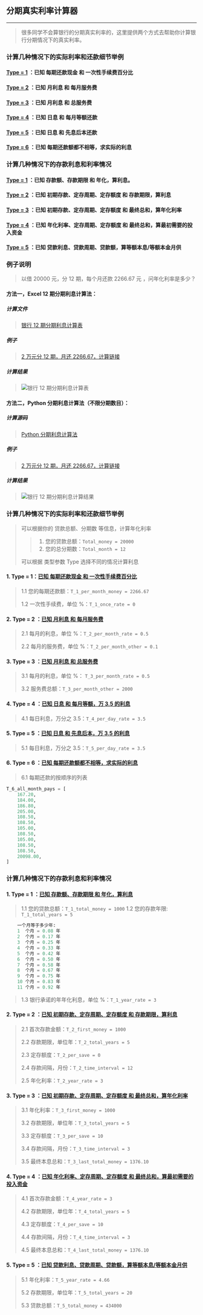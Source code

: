 ## 分期真实利率计算器
----

> 很多同学不会算银行的分期真实利率的，这里提供两个方式去帮助你计算银行分期情况下的真实利率。


### 计算几种情况下的实际利率和还款细节举例

#### [Type = 1](https://github.com/geekpanshi/rate_calc#1-type--1%E5%B7%B2%E7%9F%A5-%E6%AF%8F%E6%9C%9F%E8%BF%98%E6%AC%BE%E7%8E%B0%E9%87%91-%E5%92%8C-%E4%B8%80%E6%AC%A1%E6%80%A7%E6%89%8B%E7%BB%AD%E8%B4%B9%E7%99%BE%E5%88%86%E6%AF%94) ：已知 每期还款现金 和 一次性手续费百分比
#### [Type = 2](https://github.com/geekpanshi/rate_calc#2-type--2-%E5%B7%B2%E7%9F%A5-%E6%9C%88%E5%88%A9%E6%81%AF-%E5%92%8C-%E6%AF%8F%E6%9C%88%E6%9C%8D%E5%8A%A1%E8%B4%B9) ：已知 月利息       和 每月服务费
#### [Type = 3](https://github.com/geekpanshi/rate_calc#3-type--3-%E5%B7%B2%E7%9F%A5-%E6%9C%88%E5%88%A9%E6%81%AF-%E5%92%8C-%E6%80%BB%E6%9C%8D%E5%8A%A1%E8%B4%B9) ：已知 月利息       和 总服务费
#### [Type = 4](https://github.com/geekpanshi/rate_calc#4-type--4-%E5%B7%B2%E7%9F%A5-%E6%97%A5%E6%81%AF-%E5%92%8C-%E6%AF%8F%E6%9C%88%E7%AD%89%E9%A2%9D%E4%B8%87-35-%E7%9A%84%E5%88%A9%E6%81%AF) ：已知 日息         和 每月等额还款
#### [Type = 5](https://github.com/geekpanshi/rate_calc#5-type--5-%E5%B7%B2%E7%9F%A5-%E6%97%A5%E6%81%AF-%E5%92%8C-%E5%85%88%E6%81%AF%E5%90%8E%E6%9C%AC%E4%B8%87-35-%E7%9A%84%E5%88%A9%E6%81%AF) ：已知 日息         和 先息后本还款
#### [Type = 6](https://github.com/geekpanshi/rate_calc#6-type--6-%E5%B7%B2%E7%9F%A5-%E6%AF%8F%E6%9C%9F%E8%BF%98%E6%AC%BE%E9%A2%9D%E9%83%BD%E4%B8%8D%E7%9B%B8%E7%AD%89%E6%B1%82%E5%AE%9E%E9%99%85%E7%9A%84%E5%88%A9%E6%81%AF) ：已知 每期还款额都不相等，求实际的利息


### 计算几种情况下的存款利息和利率情况

#### [Type = 1](https://github.com/geekpanshi/rate_calc#1-type--1-%E5%B7%B2%E7%9F%A5-%E5%AD%98%E6%AC%BE%E9%A2%9D%E5%AD%98%E6%AC%BE%E6%9C%9F%E9%99%90-%E5%92%8C-%E5%B9%B4%E5%8C%96%E7%AE%97%E5%88%A9%E6%81%AF) ：已知 存款额、存款期限 和 年化，算利息。
#### [Type = 2](https://github.com/geekpanshi/rate_calc#2-type--2-%E5%B7%B2%E7%9F%A5-%E5%88%9D%E6%9C%9F%E5%AD%98%E6%AC%BE%E5%AE%9A%E5%AD%98%E5%91%A8%E6%9C%9F%E5%AE%9A%E5%AD%98%E9%A2%9D%E5%BA%A6-%E5%92%8C-%E5%AD%98%E6%AC%BE%E6%9C%9F%E9%99%90%E7%AE%97%E5%88%A9%E6%81%AF) ：已知 初期存款、定存周期、定存额度 和 存款期限，算利息
#### [Type = 3](https://github.com/geekpanshi/rate_calc#3-type--3-%E5%B7%B2%E7%9F%A5-%E5%88%9D%E6%9C%9F%E5%AD%98%E6%AC%BE%E5%AE%9A%E5%AD%98%E5%91%A8%E6%9C%9F%E5%AE%9A%E5%AD%98%E9%A2%9D%E5%BA%A6-%E5%92%8C-%E6%9C%80%E7%BB%88%E6%80%BB%E5%92%8C%E7%AE%97%E5%B9%B4%E5%8C%96%E5%88%A9%E7%8E%87) ：已知 初期存款、定存周期、定存额度 和 最终总和，算年化利率
#### [Type = 4](https://github.com/geekpanshi/rate_calc#4-type--4-%E5%B7%B2%E7%9F%A5-%E5%B9%B4%E5%8C%96%E5%88%A9%E7%8E%87%E5%AE%9A%E5%AD%98%E5%91%A8%E6%9C%9F%E5%AE%9A%E5%AD%98%E9%A2%9D%E5%BA%A6-%E5%92%8C-%E6%9C%80%E7%BB%88%E6%80%BB%E5%92%8C%E7%AE%97%E6%9C%80%E5%88%9D%E9%9C%80%E8%A6%81%E7%9A%84%E6%8A%95%E5%85%A5%E8%B5%84%E9%87%91) ：已知 年化利率、定存周期、定存额度 和 最终总和，算最初需要的投入资金
#### [Type = 5](https://github.com/geekpanshi/rate_calc#5-type--5-%E5%B7%B2%E7%9F%A5-%E8%B4%B7%E6%AC%BE%E5%88%A9%E6%81%AF%E8%B4%B7%E6%AC%BE%E5%91%A8%E6%9C%9F%E8%B4%B7%E6%AC%BE%E9%A2%9D%E7%AE%97%E7%AD%89%E9%A2%9D%E6%9C%AC%E6%81%AF%E7%AD%89%E9%A2%9D%E6%9C%AC%E9%87%91%E6%9C%88%E4%BE%9B) ：已知 贷款利息、贷款周期、贷款额，算等额本息/等额本金月供

### 例子说明
> 以借 20000 元，分 12 期，每个月还款 2266.67 元 ，问年化利率是多少？

#### 方法一，Excel 12 期分期利息计算法：

##### 计算文件
>
> [银行 12 期分期利息计算表](/银行-12-期分期利息计算表.xlsx)

##### 例子
>
> [2 万元分 12 期，月还 2266.67，计算链接](/银行-12-期分期利息计算表.xlsx)

##### 计算结果
>
> ![银行 12 期分期利息计算表](/pics/rate_calc_1.png)

#### 方法二，Python 分期利息计算法（不限分期数目）：

##### 计算源码
>
> [Python 分期利息计算法](/interst_rate_calc.py)

##### 例子
>
> [2 万元分 12 期，月还 2266.67，计算链接](https://onlinegdb.com/BkvybphrU)

##### 计算结果
>
> ![银行 12 期分期利息计算结果](/pics/rate_calc_2.png)

### 计算几种情况下的实际利率和还款细节举例
> 可以根据你的 贷款总额、分期数 等信息，计算年化利率
>
>> 1. 您的贷款总额：`Total_money = 20000`
>> 2. 您的总分期数：`Total_month = 12`
>
> 可以根据 类型参数 Type 选择不同的情况计算利息

#### 1. Type = 1：[已知 每期还款现金 和 一次性手续费百分比](https://onlinegdb.com/S1m6AZAr8)
> 1.1 您的每期还款额：`T_1_per_month_money = 2266.67`
>
> 1.2 一次性手续费，单位 %：`T_1_once_rate = 0`

#### 2. Type = 2 ：[已知 月利息 和 每月服务费](https://onlinegdb.com/Bk5C0ZRrI)
> 2.1 每月的利息，单位 %：`T_2_per_month_rate = 0.5`
>
> 2.2 每月的服务费，单位 %：`T_2_per_month_other = 0.1`

#### 3. Type = 3 ：[已知 月利息 和 总服务费](https://onlinegdb.com/HJBV1MRHI)
> 3.1 每月的利息，单位 %： `T_3_per_month_rate = 0.5`
>
> 3.2 服务费总额：`T_3_per_month_other = 2000`

#### 4. Type = 4 ：[已知 日息 和 每月等额，万 3.5 的利息](https://onlinegdb.com/rJg8U1MArU)
> 4.1 每日利息，万分之 3.5：`T_4_per_day_rate = 3.5`

#### 5. Type = 5 ：[已知 日息 和 先息后本，万 3.5 的利息](https://onlinegdb.com/H1pw1GAB8)
> 5.1 每日利息，万分之 3.5：`T_5_per_day_rate = 3.5`


#### 6. Type = 6 ：[已知 每期还款额都不相等，求实际的利息](https://onlinegdb.com/rkzp1MRrU)
> 6.1 每期还款的按顺序的列表
```python
T_6_all_month_pays = [
    167.20,
    184.00,
    186.80,
    205.00,
    108.50,
    108.50,
    105.00,
    108.50,
    105.00,
    108.50,
    108.50,
    20098.00,
]
```


### 计算几种情况下的存款利息和利率情况

#### 1. Type = 1 ：[已知 存款额、存款期限 和 年化，算利息](https://onlinegdb.com/B1fHQMRrU)
> 1.1 您的贷款总额：`T_1_total_money = 1000`
> 1.2 您的存款年限: `T_1_total_years = 5`
```python
    一个月等于多少年:
    1  个月 = 0.08 年
    2  个月 = 0.17 年
    3  个月 = 0.25 年
    4  个月 = 0.33 年
    5  个月 = 0.42 年
    6  个月 = 0.50 年
    7  个月 = 0.58 年
    8  个月 = 0.67 年
    9  个月 = 0.75 年
    10 个月 = 0.83 年
    11 个月 = 0.92 年
```
> 1.3 银行承诺的年年化利息，单位 %：`T_1_year_rate = 3`

#### 2. Type = 2 ：[已知 初期存款、定存周期、定存额度 和 存款期限，算利息](https://onlinegdb.com/SyWImMASU)
> 2.1 首次存款金额：`T_2_first_money = 1000`
>
> 2.2 存款期限，单位年：`T_2_total_years = 5`
>
> 2.3 定存额度：`T_2_per_save = 0`
>
> 2.4 存款间隔，月份：`T_2_time_interval = 12`
>
> 2.5 年化利率：`T_2_year_rate = 3`

#### 3. Type = 3 ：[已知 初期存款、定存周期、定存额度 和 最终总和，算年化利率](https://onlinegdb.com/HyGvmG0SU)
> 3.1 年化利率：`T_3_first_money = 1000`
>
> 3.2 存款期限，单位年：`T_3_total_years = 5`
>
> 3.3 定存额度：`T_3_per_save = 10`
>
> 3.4 存款间隔，月份：`T_3_time_interval = 3`
>
> 3.5 最终本息总和：`T_3_last_total_money = 1376.10`


#### 4. Type = 4 ：[已知 年化利率、定存周期、定存额度 和 最终总和，算最初需要的投入资金](https://onlinegdb.com/BkRD7zRrU)
> 4.1 首次存款金额：`T_4_year_rate = 3`
>
> 4.2 存款期限，单位年：`T_4_total_years = 5`
>
> 4.3 定存额度：`T_4_per_save = 10`
>
> 4.4 存款间隔，月份：`T_4_time_interval = 3`
>
> 4.5 最终本息总和：`T_4_last_total_money = 1376.10`


#### 5. Type = 5 ：[已知 贷款利息、贷款周期、贷款额，算等额本息/等额本金月供](https://onlinegdb.com/ByTu7MCrU)
> 5.1 年化利率：`T_5_year_rate = 4.66`
>
> 5.2 存款期限，单位年：`T_5_total_years = 20`
>
> 5.3 贷款总额：`T_5_total_money = 434000`
